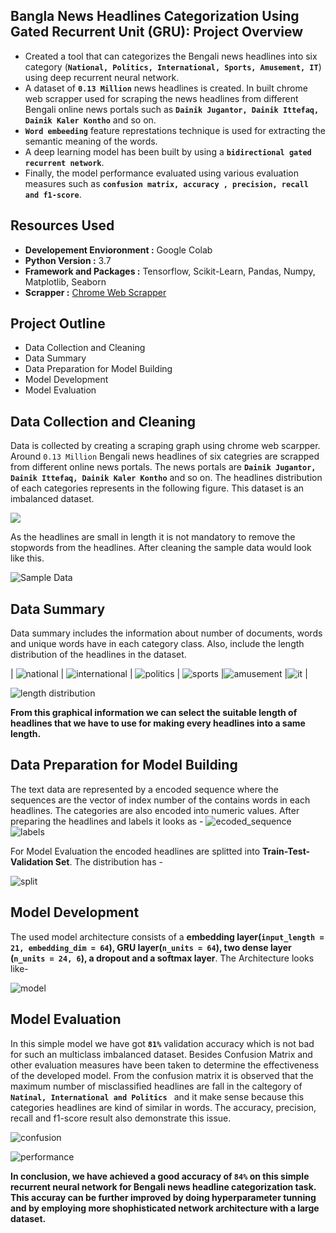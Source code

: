 ## Bangla News Headlines Categorization Using Gated Recurrent Unit (GRU): Project Overview
- Created a tool that can categorizes the Bengali news headlines into six category (**`National, Politics, International, Sports, Amusement, IT`**) using deep recurrent neural network.
- A dataset of **`0.13 Million`** news headlines is created. In built chrome web scrapper used for scraping the news headlines from different Bengali online news portals such as **`Dainik Jugantor, Dainik Ittefaq, Dainik Kaler Kontho`** and so on.    
- **`Word embeeding`** feature represtations technique is used for extracting the semantic meaning of the words.
- A deep learning model has been built by using a **`bidirectional gated recurrent network`**.
- Finally, the model performance  evaluated using various evaluation measures such as **`confusion matrix, accuracy , precision, recall and f1-score`**.  

## Resources Used
- **Developement Envioronment :** Google Colab
- **Python Version :** 3.7
- **Framework and Packages :** Tensorflow, Scikit-Learn, Pandas, Numpy, Matplotlib, Seaborn
- **Scrapper :** [Chrome Web Scrapper](https://chrome.google.com/webstore/detail/web-scraper-free-web-scra/jnhgnonknehpejjnehehllkliplmbmhn?hl=en)

## Project Outline 
- Data Collection and Cleaning
- Data Summary
- Data Preparation for Model Building
- Model Development
- Model Evaluation


## Data Collection and Cleaning
Data is collected by creating a scraping graph using chrome web scarpper. Around `0.13 Million` Bengali news headlines of six categries are scrapped from different online news portals. The news portals are **`Dainik Jugantor, Dainik Ittefaq, Dainik Kaler Kontho`** and so on. The headlines distribution of each categories represents in the following figure. This dataset is an imbalanced dataset. 

![](/images/data_distribution.PNG)

As the headlines are small in length it is not mandatory to remove the stopwords from the headlines. After cleaning the sample data would look like this.

![Sample Data](/images/data_sample.PNG)

## Data Summary 

Data summary includes the information about number of documents, words and unique words have in each category class. Also, include the length distribution of the headlines in the dataset.

| ![national](/images/national.PNG) | ![international](/images/international.PNG) | ![politics](/images/politics.PNG) | ![sports](/images/sports.PNG) |![amusement](/images/amusement.PNG) |![it](/images/it.PNG) |

![length distribution](/images/len_dist.PNG)

**From this graphical information we can select the suitable  length of headlines that we have to use for making every headlines into a same length.**


## Data Preparation for Model Building

The text data are represented by a encoded sequence where the sequences are the vector of index number of the contains words in each headlines. The categories are also encoded into numeric values. After preparing the headlines and labels it looks as -
![ecoded_sequence](/images/padded.PNG)  ![labels](/images/encoded_labels.PNG)

For Model Evaluation the encoded headlines are splitted into **Train-Test-Validation Set**. The distribution has -

![split](/images/train_test_split.PNG)


## Model Development 

The used model architecture consists of a **embedding layer(`input_length = 21, embedding_dim = 64`), GRU layer(`n_units = 64`), two dense layer (`n_units = 24, 6`), a dropout  and a softmax layer**. The Architecture looks like- 

![model](/images/model_architecture.PNG)

## Model Evaluation 

In this simple model we have got **`81%`** validation accuracy which is not bad for such an multiclass imbalanced dataset. Besides Confusion Matrix and other evaluation measures have been taken to determine the effectiveness of the developed model. From the confusion matrix it is observed that the maximum number of misclassified headlines are fall in the caltegory of **`Natinal, International and Politics `** and it make sense because this categories headlines are kind of similar in words. The accuracy, precision, recall and f1-score result also demonstrate this issue. 

![confusion](/images/confusion.PNG)

![performance](/images/performance.PNG)

**In conclusion, we have achieved a good accuracy of `84%` on this simple recurrent neural network for Bengali news headline categorization task. This accuray can be further improved by doing hyperparameter tunning and by employing more shophisticated network architecture with a large dataset.**



